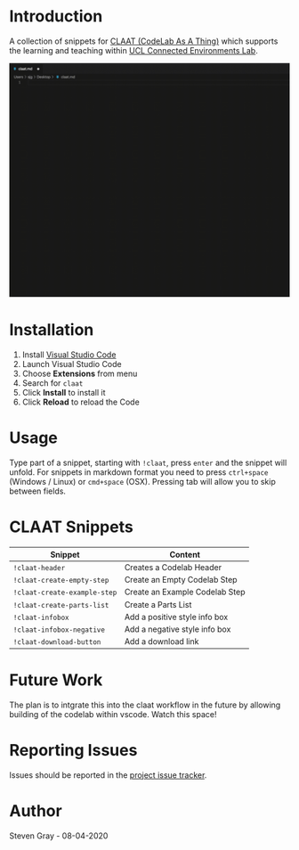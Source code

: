 # Introduction

A collection of snippets for [CLAAT (CodeLab As A Thing)](https://github.com/googlecodelabs/tools) which supports the learning and teaching within [UCL Connected Environments Lab](https://www.connected-environments.org).

![Overview Preview](https://github.com/ucl-casa-ce/claat-snippets-vscode/raw/master/img/overview.gif)

# Installation

1. Install [Visual Studio Code](https://code.visualstudio.com)
2. Launch Visual Studio Code
3. Choose **Extensions** from menu
4. Search for `claat`
5. Click **Install** to install it
6. Click **Reload** to reload the Code

# Usage

Type part of a snippet, starting with `!claat`, press `enter` and the snippet will unfold. For snippets in markdown format you need to press `ctrl+space` (Windows / Linux) or `cmd+space` (OSX).  Pressing tab will allow you to skip between fields. 

# CLAAT Snippets

| Snippet | Content |
| ------- | ------- |
| `!claat-header` | Creates a Codelab Header |
| `!claat-create-empty-step` | Create an Empty Codelab Step |
| `!claat-create-example-step` | Create an Example Codelab Step |
| `!claat-create-parts-list` | Create a Parts List |
| `!claat-infobox` | Add a positive style info box |
| `!claat-infobox-negative` | Add a negative style info box |
| `!claat-download-button` | Add a download link |


# Future Work

The plan is to intgrate this into the claat workflow in the future by allowing building of the codelab within vscode.  Watch this space!

# Reporting Issues

Issues should be reported in the [project issue tracker](https://github.com/ucl-casa-ce/claat-snippets-vscode/issues).

# Author

Steven Gray - 08-04-2020